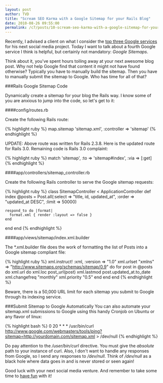 ```yaml
---
layout: post
author: TVD
title: "Scream SEO Karma with a Google Sitemap for your Rails Blog"
date: 2010-08-26 09:55:00
permalink: /c7/posts/10-scream-seo-karma-with-a-google-sitemap-for-your-rails-blog
---
```


Recently, I advised a client on what I consider the [top three Google services][1] for his next social media project. Today I want to talk about a fourth Google service I think is helpful, but certainly not mandatory: *Google Sitemaps*.

Think about it, you've spent hours toiling away at your next awesome blog post. Why not help Google find that content it might not have found otherwise? Typically you have to manually build the sitemap. Then you have to manually submit the sitemap to Google. Who has time for all of that?

###Rails Google Sitemap Code

Dynamically create a sitemap for your blog the Rails way.
I know some of you are anxious to jump into the code, so let's get to it:

####config/routes.rb

Create the following Rails route:

{% highlight ruby %}
map.sitemap 'sitemap.xml', :controller => 'sitemap'
{% endhighlight %}

UPDATE: Above route was written for Rails 2.3.8. Here is the updated route for Rails 3.0. Remaining code is Rails 3.0 complaint:

{% highlight ruby %}
match 'sitemap', :to => 'sitemap#index', :via => [:get]
{% endhighlight %}

####app/controllers/sitemap_controller.rb

Create the following Rails controller to serve the Google sitemap requests:

{% highlight ruby %}
class SitemapController < ApplicationController
  def index
    @posts = Post.all(:select => "title, id, updated_at", :order => "updated_at DESC", :limit => 50000) 
    
    respond_to do |format|
      format.xml { render :layout => false }
    end
  end
end
{% endhighlight %}

####app/views/sitemap/index.xml.builder

The *.xml.builder file does the work of formatting the list of Posts into a Google sitemap compliant file: 

{% highlight ruby %}
xml.instruct! :xml, :version => "1.0"
xml.urlset "xmlns" => "http://www.sitemaps.org/schemas/sitemap/0.9" do
  for post in @posts do
    xml.url do
      xml.loc post_url(post)
      xml.lastmod post.updated_at.to_date
      xml.changefreq "monthly"
      xml.priority "0.5"
    end
  end
end
{% endhighlight %}

Beware, there is a 50,000 URL limit for each sitemap you submit to Google through its indexing service.

###Submit Sitemap to Google Automatically
You can also automate your sitemap.xml submissions to Google using this handy Cronjob on Ubuntu or any flavor of linux:

{% highlight bash %}
0 20 * * * /usr/bin/curl http://www.google.com/webmasters/tools/ping?sitemap=http://yourdomain.com/sitemap.xml > /dev/null
{% endhighlight %}

Do pay attention to the */user/bin/curl* directive. You must give the *absolute* path to your instance of curl. Also, I don't want to handle any responses from Google, so I send any responses to */dev/null*. Think of */dev/null* as a black hole where data goes in and is never stored or seen again!

Good luck with your next social media venture. And remember to take some time to [have fun][2] with it!


  [1]: http://techoctave.com/c7/posts/9-three-important-google-services-youre-probably-missing
  [2]: http://techoctave.com/c7/posts/1-hello-world
